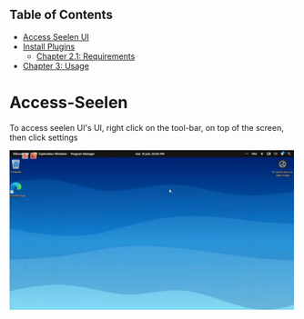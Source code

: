 ## Table of Contents

- [Access Seelen UI](#Access-Seelen)
- [Install Plugins](#chapter-2-installation)
  - [Chapter 2.1: Requirements](#chapter-21-requirements)
- [Chapter 3: Usage](#chapter-3-usage)


# Access-Seelen
To access seelen UI's UI, right click on the tool-bar, on top of the screen, then click settings

<p>
  <img src="screenshots/access-settings.gif" alt="gif" width="500"/>
</p>
